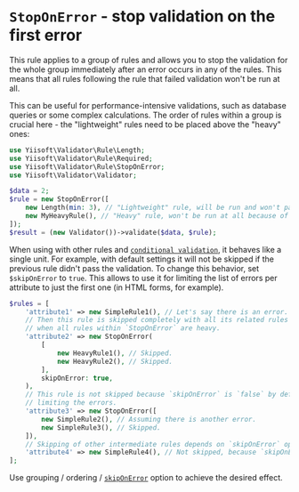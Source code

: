 # `StopOnError` - stop validation on the first error

This rule applies to a group of rules and allows you to stop the validation for the whole group immediately after
an error occurs in any of the rules. This means that all rules following the rule that failed validation won't be
run at all.

This can be useful for performance-intensive validations, such as database queries or some complex calculations. 
The order of rules within a group is crucial here - the "lightweight" rules need to be placed above the "heavy" ones:

```php
use Yiisoft\Validator\Rule\Length;
use Yiisoft\Validator\Rule\Required;
use Yiisoft\Validator\Rule\StopOnError;
use Yiisoft\Validator\Validator;

$data = 2;
$rule = new StopOnError([
    new Length(min: 3), // "Lightweight" rule, will be run and won't pass the validation.
    new MyHeavyRule(), // "Heavy" rule, won't be run at all because of the existing error.
]);
$result = (new Validator())->validate($data, $rule);
```

When using with other rules and [`conditional validation`], it behaves like a single unit. For example, with 
default settings it will not be skipped if the previous rule didn't pass the validation. To change this behavior, set 
`$skipOnError` to `true`. This allows to use it for limiting the list of errors per attribute to just the first one (in 
HTML forms, for example).

```php
$rules = [
    'attribute1' => new SimpleRule1(), // Let's say there is an error.
    // Then this rule is skipped completely with all its related rules because `skipOnError` is set to `true`. Useful
    // when all rules within `StopOnError` are heavy.
    'attribute2' => new StopOnError(
        [
            new HeavyRule1(), // Skipped.
            new HeavyRule2(), // Skipped.
        ],
        skipOnError: true,
    ),
    // This rule is not skipped because `skipOnError` is `false` by default. Useful for forcing validation and
    // limiting the errors.
    'attribute3' => new StopOnError([
        new SimpleRule2(), // Assuming there is another error.
        new SimpleRule3(), // Skipped.
    ]),
    // Skipping of other intermediate rules depends on `skipOnError` option set in these intermediate rules.
    'attribute4' => new SimpleRule4(), // Not skipped, because `skipOnError` is `false` by default.
];
```

Use grouping / ordering / [`skipOnError`] option to achieve the desired effect.

[`conditional validation`]: conditional-validation.md
[`skipOnError`]: conditional-validation.md#skipOnError---skip-a-rule-in-the-set-if-the-previous-one-failed